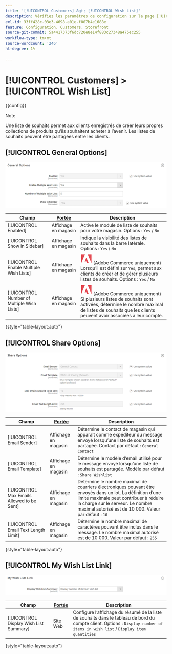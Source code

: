 ```yaml
---
title: '[!UICONTROL Customers] &gt; [!UICONTROL Wish List]'
description: Vérifiez les paramètres de configuration sur la page [!UICONTROL Customers] &gt; [!UICONTROL Wish List] de l’administrateur Commerce.
exl-id: 33ff428c-03e3-4698-a01e-f007b4e1688e
feature: Configuration, Customers, Storefront
source-git-commit: 5a4417373f6dc720e8e14f883c27348a475ec255
workflow-type: tm+mt
source-wordcount: '246'
ht-degree: 1%

---
```


# [!UICONTROL Customers] > [!UICONTROL Wish List]

{{config}}

>[!NOTE]
>
>Une liste de souhaits permet aux clients enregistrés de créer leurs propres collections de produits qu’ils souhaitent acheter à l’avenir. Les listes de souhaits peuvent être partagées entre les clients.

## [!UICONTROL General Options]

![Options générales](./assets/wishlist-general-options.png)<!-- zoom -->

<!--[General Options](https://experienceleague.adobe.com/en/docs/commerce-admin/stores-sales/shopper-tools/wish-lists/wishlist-configuration) -->

| Champ | [Portée](../../getting-started/websites-stores-views.md#scope-settings) | Description |
|--- |--- |--- |
| [!UICONTROL Enabled] | Affichage en magasin | Active le module de liste de souhaits pour votre magasin. Options : `Yes` / `No` |
| [!UICONTROL Show in Sidebar] | Affichage en magasin | Indique la visibilité des listes de souhaits dans la barre latérale. <br/>Options : `Yes` / `No` |
| [!UICONTROL Enable Multiple Wish Lists] | Affichage en magasin | ![Adobe Commerce](../../assets/adobe-logo.svg) (Adobe Commerce uniquement) Lorsqu’il est défini sur `Yes`, permet aux clients de créer et de gérer plusieurs listes de souhaits. Options : `Yes` / `No` |
| [!UICONTROL Number of Multiple Wish Lists] | Affichage en magasin | ![Adobe Commerce](../../assets/adobe-logo.svg) (Adobe Commerce uniquement) Si plusieurs listes de souhaits sont activées, détermine le nombre maximal de listes de souhaits que les clients peuvent avoir associées à leur compte. |

{style="table-layout:auto"}

## [!UICONTROL Share Options]

![Partager les options](./assets/wishlist-share-options.png)<!-- zoom -->

<!-- [Share Options](https://experienceleague.adobe.com/en/docs/commerce-admin/stores-sales/shopper-tools/wish-lists/wishlist-configuration) -->

| Champ | [Portée](../../getting-started/websites-stores-views.md#scope-settings) | Description |
|--- |--- |--- |
| [!UICONTROL Email Sender] | Affichage en magasin | Détermine le contact de magasin qui apparaît comme expéditeur du message envoyé lorsqu’une liste de souhaits est partagée. Contact par défaut : `General Contact` |
| [!UICONTROL Email Template] | Affichage en magasin | Détermine le modèle d’email utilisé pour le message envoyé lorsqu’une liste de souhaits est partagée. Modèle par défaut : `Share Wishlist` |
| [!UICONTROL Max Emails Allowed to be Sent] | Affichage en magasin | Détermine le nombre maximal de courriers électroniques pouvant être envoyés dans un lot. La définition d’une limite maximale peut contribuer à réduire la charge sur le serveur. Le nombre maximal autorisé est de 10 000. Valeur par défaut : `10` |
| [!UICONTROL Email Text Length Limit] | Affichage en magasin | Détermine le nombre maximal de caractères pouvant être inclus dans le message. Le nombre maximal autorisé est de 10 000. Valeur par défaut : `255` |

{style="table-layout:auto"}

## [!UICONTROL My Wish List Link]

![Lien vers la liste de mes souhaits](./assets/wishlist-my-wishlist-link.png)<!-- zoom -->

<!--[My Wish List Link](https://experienceleague.adobe.com/en/docs/commerce-admin/stores-sales/shopper-tools/wish-lists/wishlist-configuration) -->

| Champ | [Portée](../../getting-started/websites-stores-views.md#scope-settings) | Description |
|--- |--- |--- |
| [!UICONTROL Display Wish List Summary] | Site Web | Configure l’affichage du résumé de la liste de souhaits dans le tableau de bord du compte client. Options : `Display number of items in wish list` / `Display item quantities` |

{style="table-layout:auto"}
